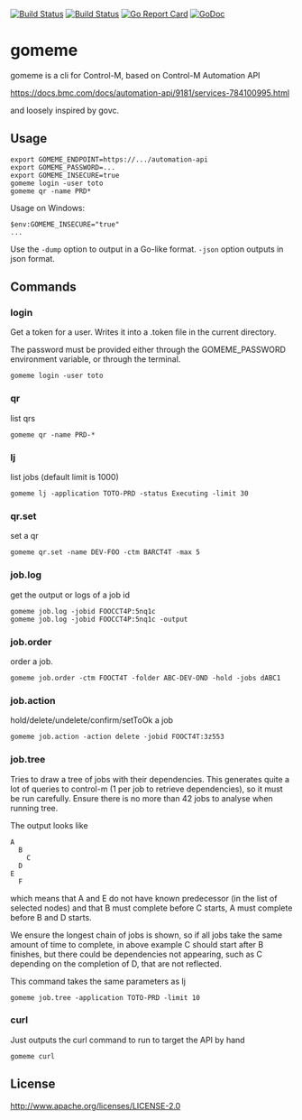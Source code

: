 [![Build Status](https://travis-ci.org/freedge/gomeme.svg?branch=master)](https://travis-ci.org/freedge/gomeme)
[![Build Status](https://dev.azure.com/freedge/freedge/_apis/build/status/freedge.gomeme?branchName=master)](https://dev.azure.com/freedge/freedge/_build/latest?definitionId=1&branchName=master)
[![Go Report Card](https://goreportcard.com/badge/github.com/freedge/gomeme)](https://goreportcard.com/report/github.com/freedge/gomeme)
[![GoDoc](https://godoc.org/github.com/freedge/gomeme?status.svg)](https://godoc.org/github.com/freedge/gomeme) 


# gomeme



gomeme is a cli for Control-M, based on Control-M Automation API

https://docs.bmc.com/docs/automation-api/9181/services-784100995.html

and loosely inspired by govc.

## Usage

```
export GOMEME_ENDPOINT=https://.../automation-api
export GOMEME_PASSWORD=...
export GOMEME_INSECURE=true
gomeme login -user toto
gomeme qr -name PRD*

```

Usage on Windows:
```
$env:GOMEME_INSECURE="true"
...
```

Use the ```-dump``` option to output in a Go-like format. ```-json``` option outputs in json format.

## Commands

### login

Get a token for a user. Writes it into a .token file in the current directory.

The password must be provided either through the GOMEME_PASSWORD environment variable, or
through the terminal.

```
gomeme login -user toto
```

### qr

list qrs

```
gomeme qr -name PRD-*
```

### lj

list jobs (default limit is 1000)

```
gomeme lj -application TOTO-PRD -status Executing -limit 30
```

### qr.set

set a qr

```
gomeme qr.set -name DEV-FOO -ctm BARCT4T -max 5
```

### job.log

get the output or logs of a job id

```
gomeme job.log -jobid FOOCCT4P:5nq1c
gomeme job.log -jobid FOOCCT4P:5nq1c -output
```

### job.order

order a job.

```
gomeme job.order -ctm FOOCT4T -folder ABC-DEV-OND -hold -jobs dABC1
```

### job.action

hold/delete/undelete/confirm/setToOk a job

```
gomeme job.action -action delete -jobid FOOCT4T:3z553
```

### job.tree

Tries to draw a tree of jobs with their dependencies.
This generates quite a lot of queries to control-m (1 per job to retrieve dependencies),
so it must be run carefully. Ensure there is no more than 42 jobs to analyse
when running tree.

The output looks like
```
A
  B
    C
  D
E
  F
```
which means that A and E do not have known predecessor
(in the list of selected nodes) and that B must complete before C starts, A must complete
before B and D starts.

We ensure the longest chain of jobs is shown, so if all jobs take the same amount of time to complete, in above
example C should start after B finishes, but there could be dependencies not appearing, such as C depending on
the completion of D, that are not reflected.

This command takes the same parameters as lj

```
gomeme job.tree -application TOTO-PRD -limit 10
```


### curl

Just outputs the curl command to run to target the API by hand

```
gomeme curl
```

## License

http://www.apache.org/licenses/LICENSE-2.0
